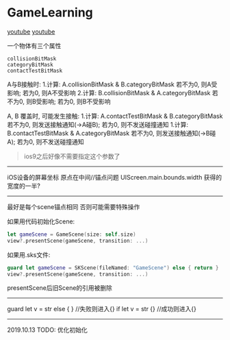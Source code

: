 #  GameLearning

[youtube](https://www.youtube.com/watch?v=cJy61bOqQpg&list=PLY1P2_piiWEYjjumZztc_U4EYTpwx9mfe&index=8)
[youtube](https://www.youtube.com/watch?v=hirL1eDbum8&list=PLY1P2_piiWEYjjumZztc_U4EYTpwx9mfe&index=7)

一个物体有三个属性
```
collisionBitMask
categoryBitMask
contactTestBitMask
```

A与B接触时: 
1.计算: A.collisionBitMask & B.categoryBitMask
若不为0, 则A受影响; 若为0, 则A不受影响
2.计算: B.collisionBitMask & A.categoryBitMask
若不为0, 则B受影响; 若为0, 则B不受影响

A, B 覆盖时, 可能发生接触:
1.计算: A.contactTestBitMask & B.categoryBitMask
若不为0, 则发送接触通知(->A碰B); 若为0, 则不发送碰撞通知
1.计算: B.contactTestBitMask & A.categoryBitMask
若不为0, 则发送接触通知(->B碰A); 若为0, 则不发送碰撞通知
> ios9之后好像不需要指定这个参数了


---

iOS设备的屏幕坐标
原点在中间//锚点问题
UIScreen.main.bounds.width 获得的宽度的一半? 

---

最好是每个scene锚点相同 否则可能需要特殊操作

如果用代码初始化Scene: 
```swift
let gameScene = GameScene(size: self.size)
view?.presentScene(gameScene, transition: ...)
```
如果用.sks文件:
```swift
guard let gameScene = SKScene(fileNamed: "GameScene") else { return } 
view?.presentScene(gameScene, transition: ...)
```

presentScene后旧Scene的引用被删除

---

guard let v = str else {  } //失败则进入{}
if let v = str {}					//成功则进入{}

---

2019.10.13
TODO:
优化初始化






